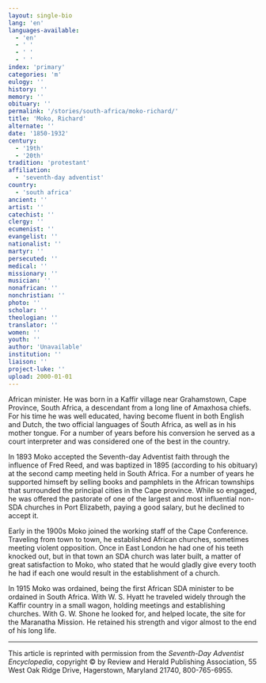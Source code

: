 ```yaml
---
layout: single-bio
lang: 'en'
languages-available:
  - 'en'
  - ' '
  - ' '
  - ' '
index: 'primary'
categories: 'm'
eulogy: ''
history: ''
memory: ''
obituary: ''
permalink: '/stories/south-africa/moko-richard/'
title: 'Moko, Richard'
alternate: ''
date: '1850-1932'
century:
  - '19th'
  - '20th'
tradition: 'protestant'
affiliation:
  - 'seventh-day adventist'
country:
  - 'south africa'
ancient: ''
artist: ''
catechist: ''
clergy: ''
ecumenist: ''
evangelist: ''
nationalist: ''
martyr: ''
persecuted: ''
medical: ''
missionary: ''
musician: ''
nonafrican: ''
nonchristian: ''
photo: ''
scholar: ''
theologian: ''
translator: ''
women: ''
youth: ''
author: 'Unavailable'
institution: ''
liaison: ''
project-luke: ''
upload: 2000-01-01
---
```



African minister. He was born in a Kaffir village near Grahamstown, Cape Province, South Africa, a descendant from a long line of Amaxhosa chiefs. For his time he was well educated, having become fluent in both English and Dutch, the two official languages of South Africa, as well as in his mother tongue. For a number of years before his conversion he served as a court interpreter and was considered one of the best in the country.

In 1893 Moko accepted the Seventh-day Adventist faith through the influence of Fred Reed, and was baptized in 1895 (according to his obituary) at the second camp meeting held in South Africa. For a number of years he supported himseft by selling books and pamphlets in the African townships that surrounded the principal cities in the Cape province. While so engaged, he was offered the pastorate of one of the largest and most influential non-SDA churches in Port Elizabeth, paying a good salary, but he declined to accept it.

Early in the 1900s Moko joined the working staff of the Cape Conference. Traveling from town to town, he established African churches, sometimes meeting violent opposition. Once in East London he had one of his teeth knocked out, but in that town an SDA church was later built, a matter of great satisfaction to Moko, who stated that he would gladly give every tooth he had if each one would result in the establishment of a church.

In 1915 Moko was ordained, being the first African SDA minister to be ordained in South Africa. With W. S. Hyatt he traveled widely through the Kaffir country in a small wagon, holding meetings and establishing churches. With G. W. Shone he looked for, and helped locate, the site for the Maranatha Mission. He retained his strength and vigor almost to the end of his long life.

---

This article is reprinted with permission from the *Seventh-Day Adventist Encyclopedia*, copyright &copy; by Review and Herald Publishing Association, 55 West Oak Ridge Drive, Hagerstown, Maryland 21740, 800-765-6955.